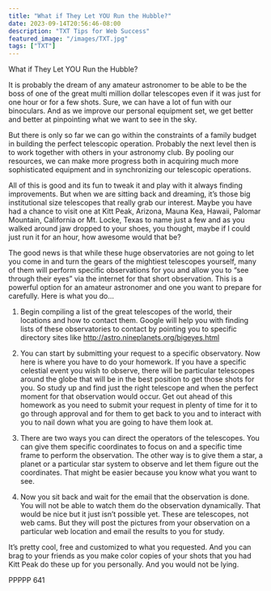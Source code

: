 ```yaml
---
title: "What if They Let YOU Run the Hubble?"
date: 2023-09-14T20:56:46-08:00
description: "TXT Tips for Web Success"
featured_image: "/images/TXT.jpg"
tags: ["TXT"]
---
```


What if They Let YOU Run the Hubble?

It is probably the dream of any amateur astronomer to be able to be the boss of one of the great multi million dollar telescopes even if it was just for one hour or for a few shots.  Sure, we can have a lot of fun with our binoculars.  And as we improve our personal equipment set, we get better and better at pinpointing what we want to see in the sky.

But there is only so far we can go within the constraints of a family budget in building the perfect telescopic operation.  Probably the next level then is to work together with others in your astronomy club.  By pooling our resources, we can make more progress both in acquiring much more sophisticated equipment and in synchronizing our telescopic operations.

All of this is good and its fun to tweak it and play with it always finding improvements.  But when we are sitting back and dreaming, it’s those big institutional size telescopes that really grab our interest.  Maybe you have had a chance to visit one at Kitt Peak, Arizona, Mauna Kea, Hawaii, Palomar Mountain, California or Mt. Locke, Texas to name just a few and as you walked around jaw dropped to your shoes, you thought, maybe if I could just run it for an hour, how awesome would that be?

The good news is that while these huge observatories are not going to let you come in and turn the gears of the mightiest telescopes yourself, many of them will perform specific observations for you and allow you to “see through their eyes” via the internet for that short observation.  This is a powerful option for an amateur astronomer and one you want to prepare for carefully.  Here is what you do…

1.	Begin compiling a list of the great telescopes of the world, their locations and how to contact them.  Google will help you with finding lists of these observatories to contact by pointing you to specific directory sites like http://astro.nineplanets.org/bigeyes.html 

2.	You can start by submitting your request to a specific observatory.  Now here is where you have to do your homework.  If you have a specific celestial event you wish to observe, there will be particular telescopes around the globe that will be in the best position to get those shots for you.  So study up and find just the right telescope and when the perfect moment for that observation would occur.  Get out ahead of this homework as you need to submit your request in plenty of time for it to go through approval and for them to get back to you and to interact with you to nail down what you are going to have them look at.

3.	There are two ways you can direct the operators of the telescopes.  You can give them specific coordinates to focus on and a specific time frame to perform the observation.  The other way is to give them a star, a planet or a particular star system to observe and let them figure out the coordinates.  That might be easier because you know what you want to see.

4.	Now you sit back and wait for the email that the observation is done.  You will not be able to watch them do the observation dynamically.  That would be nice but it just isn’t possible yet.  These are telescopes, not web cams.  But they will post the pictures from your observation on a particular web location and email the results to you for study.

It’s pretty cool, free and customized to what you requested.  And you can brag to your friends as you make color copies of your shots that you had Kitt Peak do these up for you personally.  And you would not be lying.

PPPPP 641

